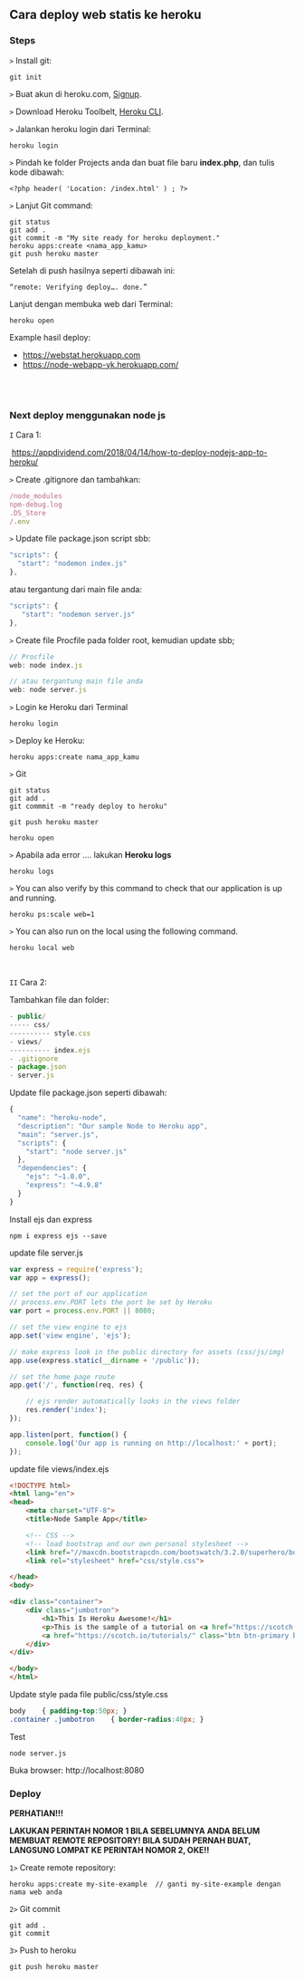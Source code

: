 ## Cara deploy web statis ke heroku

### Steps

```>``` Install git:

	git init



```>``` Buat akun di heroku.com, [Signup](https://signup.heroku.com/). 	

```>``` Download Heroku Toolbelt, [Heroku CLI](https://devcenter.heroku.com/articles/heroku-cli).

```>``` Jalankan heroku login dari Terminal:

	heroku login



```>``` Pindah ke folder Projects anda dan buat file baru **index.php**, dan tulis kode dibawah:

	<?php header( 'Location: /index.html' ) ; ?>



```>``` Lanjut Git command:

	git status
	git add .
	git commit -m "My site ready for heroku deployment." 	
	heroku apps:create <nama_app_kamu>
	git push heroku master

Setelah di push hasilnya seperti dibawah ini:

	“remote: Verifying deploy…. done.” 

Lanjut dengan membuka web dari Terminal:

	heroku open



Example hasil deploy: 

* https://webstat.herokuapp.com
* https://node-webapp-yk.herokuapp.com/

<br><br>

### Next deploy menggunakan node js

```I``` Cara 1:

​	https://appdividend.com/2018/04/14/how-to-deploy-nodejs-app-to-heroku/



```>``` Create .gitignore dan tambahkan:

```javascript
/node_modules
npm-debug.log
.DS_Store
/.env
```

```>``` Update file package.json script sbb:

```javascript
"scripts": {
  "start": "nodemon index.js"
},
```

atau tergantung dari main file anda:

```javascript
"scripts": {
   "start": "nodemon server.js"
},
```

```>``` Create file Procfile pada folder root, kemudian update sbb;

```javascript
// Procfile
web: node index.js

// atau tergantung main file anda
web: node server.js
```

```>``` Login ke Heroku dari Terminal

```
heroku login
```

```>``` Deploy ke Heroku:

```
heroku apps:create nama_app_kamu 
```

```>``` Git

```
git status
git add .
git commmit -m "ready deploy to heroku"
```

```
git push heroku master
```

```
heroku open
```

```>``` Apabila ada error .... lakukan **Heroku logs**

```
heroku logs
```

```>``` You can also verify by this command to check that our application is up and running.

```
heroku ps:scale web=1
```

```>``` You can also run on the local using the following command.

```
heroku local web
```







<br>

```II``` Cara 2:

Tambahkan file dan folder:

```javascript
- public/
----- css/
---------- style.css
- views/
---------- index.ejs
- .gitignore
- package.json
- server.js
```



Update file package.json seperti dibawah:

```javascript
{
  "name": "heroku-node",
  "description": "Our sample Node to Heroku app",
  "main": "server.js",
  "scripts": {
    "start": "node server.js"
  },
  "dependencies": {
    "ejs": "~1.0.0",
    "express": "~4.9.8"
  }
}
```



Install ejs dan express

```
npm i express ejs --save
```



update file server.js

```javascript
var express = require('express');
var app = express();

// set the port of our application
// process.env.PORT lets the port be set by Heroku
var port = process.env.PORT || 8080;

// set the view engine to ejs
app.set('view engine', 'ejs');

// make express look in the public directory for assets (css/js/img)
app.use(express.static(__dirname + '/public'));

// set the home page route
app.get('/', function(req, res) {

    // ejs render automatically looks in the views folder
    res.render('index');
});

app.listen(port, function() {
    console.log('Our app is running on http://localhost:' + port);
});
```



update file views/index.ejs

```html
<!DOCTYPE html>
<html lang="en">
<head>
    <meta charset="UTF-8">
    <title>Node Sample App</title>

    <!-- CSS -->
    <!-- load bootstrap and our own personal stylesheet -->
    <link href="//maxcdn.bootstrapcdn.com/bootswatch/3.2.0/superhero/bootstrap.min.css" rel="stylesheet">
    <link rel="stylesheet" href="css/style.css">

</head>
<body>

<div class="container">
    <div class="jumbotron">
        <h1>This Is Heroku Awesome!</h1>
        <p>This is the sample of a tutorial on <a href="https://scotch.io">scotch.io</a></p>
        <a href="https://scotch.io/tutorials/" class="btn btn-primary btn-lg">View the Tutorial</a>
    </div>
</div>

</body>
</html>
```



Update style pada file public/css/style.css

```css
body    { padding-top:50px; }
.container .jumbotron    { border-radius:40px; }
```



Test 

```
node server.js
```



Buka browser: http://localhost:8080



### Deploy

**PERHATIAN!!!**

**LAKUKAN PERINTAH NOMOR 1 BILA SEBELUMNYA ANDA BELUM MEMBUAT REMOTE REPOSITORY! BILA SUDAH PERNAH BUAT, LANGSUNG LOMPAT KE PERINTAH NOMOR 2, OKE!!**



```1>``` Create remote repository:

```
heroku apps:create my-site-example  // ganti my-site-example dengan nama web anda
```



```2>``` Git commit

``` 
git add .
git commit
```



```3>``` Push to heroku

```
git push heroku master
```